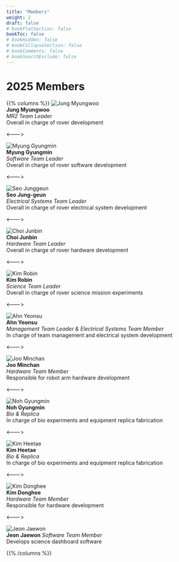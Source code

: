 ```yaml
---
title: "Members"
weight: 2
draft: false
# bookFlatSection: false
bookToc: false
# bookHidden: false
# bookCollapseSection: false
# bookComments: false
# bookSearchExclude: false
---
```

# 2025 Members

{{% columns %}}
![Jung Myungwoo](/images/members/2025/JungMyungWoo.jpeg)  
**Jung Myungwoo**  
_MR2 Team Leader_  
Overall in charge of rover development

<--->

![Myung Gyungmin](/images/members/2025/MyungGyungMin.jpeg)  
**Myung Gyungmin**  
_Software Team Leader_  
Overall in charge of rover software development

<--->


![Seo Junggeun](/images/members/2025/SeoJungGeun.jpeg)  
**Seo Jung-geun**  
_Electrical Systems Team Leader_  
Overall in charge of rover electrical system development

<--->

![Choi Junbin](/images/members/2025/ChoiJunBin.jpeg)  
**Choi Junbin**  
_Hardware Team Leader_  
Overall in charge of rover hardware development

<--->

![Kim Robin](/images/members/2025/KimRoBin.jpeg)  
**Kim Robin**  
_Science Team Leader_  
Overall in charge of rover science mission experiments

<--->

![Ahn Yeonsu](/images/members/2025/AhnYeonSu.jpeg)  
**Ahn Yeonsu**  
_Management Team Leader & Electrical Systems Team Member_  
In charge of team management and electrical system development

<--->

![Joo Minchan](/images/members/2025/JooMinChan.jpeg)  
**Joo Minchan**  
_Hardware Team Member_  
Responsible for robot arm hardware development

<--->

![Noh Gyungmin](/images/members/2025/NohGyungMin.jpeg)  
**Noh Gyungmin**  
_Bio & Replica_  
In charge of bio experiments and equipment replica fabrication

<--->

![Kim Heetae](/images/members/2025/KimHeetae.jpeg)  
**Kim Heetae**  
_Bio & Replica_  
In charge of bio experiments and equipment replica fabrication

<--->

![Kim Donghee](/images/members/2025/KimDongHee.jpeg)  
**Kim Donghee**  
_Hardware Team Member_  
Responsible for hardware development

<--->

![Jeon Jaewon](/images/members/2025/JeonJaeWon.jpeg)  
**Jeon Jaewon** 
_Software Team Member_  
Develops science dashboard software

{{% /columns %}}
